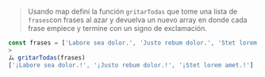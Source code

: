 > Usando map definí la función `gritarTodas` que tome una lista de `frases`con frases al azar y devuelva un nuevo array en donde cada frase empiece y termine con un signo de exclamación.
>
```js
const frases = ['Labore sea dolor.', 'Justo rebum dolor.', 'Stet lorem amet.'];
>
ム gritarTodas(frases)
['¡Labore sea dolor.!', '¡Justo rebum dolor.!', '¡Stet lorem amet.!']
```